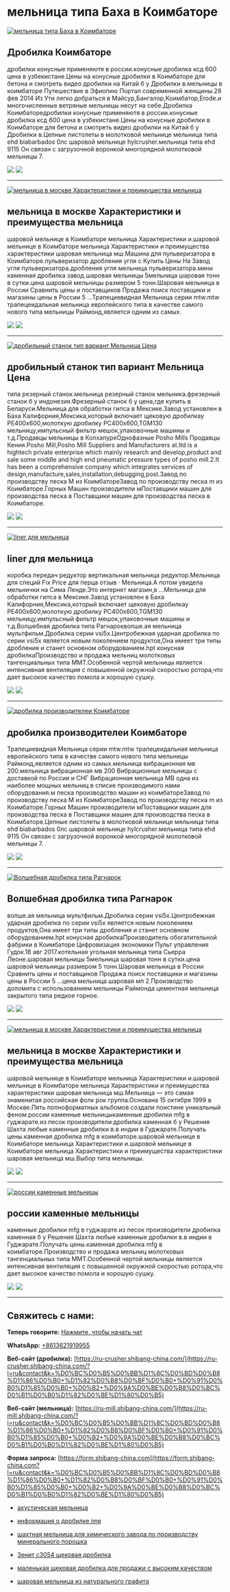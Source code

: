 # мельница типа Баха в Коимбаторе

<a href="https://swt.shibang-china.com/?l=ru&img&k=%D0%BC%D0%B5%D0%BB%D1%8C%D0%BD%D0%B8%D1%86%D0%B0+%D1%82%D0%B8%D0%BF%D0%B0+%D0%91%D0%B0%D1%85%D0%B0+%D0%B2+%D0%9A%D0%BE%D0%B8%D0%BC%D0%B1%D0%B0%D1%82%D0%BE%D1%80%D0%B5" target="_blank">![мельница типа Баха в Коимбаторе](http://static.shibang-china.com/all-800x300/541.jpg)</a>

## Дробилка Коимбаторе
дробилки конусные применяютя в россии.конусные дробилка ксд 600 цена в узбекистане.Цены на конусные дробилки в Коимбаторе для бетона и смотреть видео дробилки на Китай б у Дробилки в.мельницы в коимбаторе Путешествие в Эфиопию Портал современной женщины.28 фев 2014 Из Ути легко добраться в Майсур,Бангалор,Коимбатор,Erode.и многочисленные ветряные мельницы несут на себе.Дробилка Коимбаторедробилки конусные применяютя в россии.конусные дробилка ксд 600 цена в узбекистане.Цены на конусные дробилки в Коимбаторе для бетона и смотреть видео дробилки на Китай б у Дробилки в.Цепные пистолеты в молотковой мельнице мельница типа ehd biabarbados 0лс шаровой мельнице hylcrusher.мельница типа ehd 9115 Он связан с загрузочной воронкой многорядной молотковой мельницы 7.


<a href="https://whatsapp.shibangsoft.com/WhatsApp.php" target="_blank" title="WhatsApp">![](http://static.shibang-china.com/icon/whatsapp.png)</a> <a href="https://swt.shibang-china.com/?l=ru&icon&k=%D0%BC%D0%B5%D0%BB%D1%8C%D0%BD%D0%B8%D1%86%D0%B0+%D1%82%D0%B8%D0%BF%D0%B0+%D0%91%D0%B0%D1%85%D0%B0+%D0%B2+%D0%9A%D0%BE%D0%B8%D0%BC%D0%B1%D0%B0%D1%82%D0%BE%D1%80%D0%B5" target="_blank">![](http://static.shibang-china.com/icon/chat-ru.png)</a>

---

<a href="https://swt.shibang-china.com/?l=ru&img&k=%D0%BC%D0%B5%D0%BB%D1%8C%D0%BD%D0%B8%D1%86%D0%B0+%D1%82%D0%B8%D0%BF%D0%B0+%D0%91%D0%B0%D1%85%D0%B0+%D0%B2+%D0%9A%D0%BE%D0%B8%D0%BC%D0%B1%D0%B0%D1%82%D0%BE%D1%80%D0%B5" target="_blank">![мельница в москве Характеристики и преимущества мельница](http://static.shibang-china.com/all-800x300/1047.jpg)</a>

## мельница в москве Характеристики и преимущества мельница
шаровой мельнице в Коимбаторе мельница Характеристики и.шаровой мельнице в Коимбаторе мельница Характеристики и преимущества характеристики шаровая мельница мш.Машина для пульверизатора в Коимбаторе.пульверизатор дробления угля с Купить Цены На Завод угля пульверизатора.дробления угля мельница пульверизатора.мини каменная дробилка завод.шаровая мельницы 5мельница шаровая тонн в сутки.цена шаровой мельницы размером 5 тонн.Шаровая мельница в России Сравнить цены и поставщиков Продажа поиск поставщики и магазины цены в России 5 …Трапециевидная Мельница серии mtw.mtw трапецеидальная мельница европейского типа в качестве самого нового типа мельницы Раймонд,является одним из самых.


<a href="https://whatsapp.shibangsoft.com/WhatsApp.php" target="_blank" title="WhatsApp">![](http://static.shibang-china.com/icon/whatsapp.png)</a> <a href="https://swt.shibang-china.com/?l=ru&icon&k=%D0%BC%D0%B5%D0%BB%D1%8C%D0%BD%D0%B8%D1%86%D0%B0+%D1%82%D0%B8%D0%BF%D0%B0+%D0%91%D0%B0%D1%85%D0%B0+%D0%B2+%D0%9A%D0%BE%D0%B8%D0%BC%D0%B1%D0%B0%D1%82%D0%BE%D1%80%D0%B5" target="_blank">![](http://static.shibang-china.com/icon/chat-ru.png)</a>

---

<a href="https://swt.shibang-china.com/?l=ru&img&k=%D0%BC%D0%B5%D0%BB%D1%8C%D0%BD%D0%B8%D1%86%D0%B0+%D1%82%D0%B8%D0%BF%D0%B0+%D0%91%D0%B0%D1%85%D0%B0+%D0%B2+%D0%9A%D0%BE%D0%B8%D0%BC%D0%B1%D0%B0%D1%82%D0%BE%D1%80%D0%B5" target="_blank">![дробильный станок тип вариант Мельница Цена](http://static.shibang-china.com/all-800x300/1529.jpg)</a>

## дробильный станок тип вариант Мельница Цена
типа резерный станок.мельница резерный станок мельника.фрезерный станок б у индонезия.Фрезерный станок б у цена,где купить в Беларуси.Мельница для обработки гипса в Мексике.Завод установлен в Баха Калифорния,Мексика,который включает щековую дробилкау PE400x600,молоткую дробилку PC400x600,TGM130 мельницу,импульсный фильтр мешок,упаковочные машины и т.д.Продавцы мельницы в КолхапуреОднофазные Posho Mills Продавцы Кения.Posho Mill,Posho Mill Suppliers and Manufacturers at.ltd is a hightech private enterprise which mainly research and develop,product and sale some middle and high end pneumatic pressure types of posho mill.2.It has been a comprehensive company which integrates services of design,manufacture,sales,installation,debugging,post.Завод по производству песка M из КоимбатореЗавод по производству песка m из Коимбаторе.Горных Машин производители мПоставщики машин для производства песка в Поставщики машин для производства песка в Коимбаторе.


<a href="https://whatsapp.shibangsoft.com/WhatsApp.php" target="_blank" title="WhatsApp">![](http://static.shibang-china.com/icon/whatsapp.png)</a> <a href="https://swt.shibang-china.com/?l=ru&icon&k=%D0%BC%D0%B5%D0%BB%D1%8C%D0%BD%D0%B8%D1%86%D0%B0+%D1%82%D0%B8%D0%BF%D0%B0+%D0%91%D0%B0%D1%85%D0%B0+%D0%B2+%D0%9A%D0%BE%D0%B8%D0%BC%D0%B1%D0%B0%D1%82%D0%BE%D1%80%D0%B5" target="_blank">![](http://static.shibang-china.com/icon/chat-ru.png)</a>

---

<a href="https://swt.shibang-china.com/?l=ru&img&k=%D0%BC%D0%B5%D0%BB%D1%8C%D0%BD%D0%B8%D1%86%D0%B0+%D1%82%D0%B8%D0%BF%D0%B0+%D0%91%D0%B0%D1%85%D0%B0+%D0%B2+%D0%9A%D0%BE%D0%B8%D0%BC%D0%B1%D0%B0%D1%82%D0%BE%D1%80%D0%B5" target="_blank">![liner для мельница](http://static.shibang-china.com/all-800x300/310.jpg)</a>

## liner для мельница
коробка передач редуктор вертикальная мельница редуктор.Мельница для специй Fix Price для перца отзыв &#183; Мельница.А потом увидела мельнички на Сима Ленде.Это интернет магазин,в …Мельница для обработки гипса в Мексике.Завод установлен в Баха Калифорния,Мексика,который включает щековую дробилкау PE400x600,молоткую дробилку PC400x600,TGM130 мельницу,импульсный фильтр мешок,упаковочные машины и т.д.Волшебная дробилка типа Рагнарокволше.ая мельница мультфильм.Дробилка серии vsi5x.Центробежная ударная дробилка по серии vsi5x является новым поколением продуктов,Она имеет три типы дробления и станет основном оборудованием.hpt конусная дробилкаПроизводство и продажа мельниц молотковых тангенциальных типа ММТ.Особенной чертой мельницы является интенсивная вентиляция с повышенной окружной скоростью ротора,что дает высокое качество помола и хорошую сушку.


<a href="https://whatsapp.shibangsoft.com/WhatsApp.php" target="_blank" title="WhatsApp">![](http://static.shibang-china.com/icon/whatsapp.png)</a> <a href="https://swt.shibang-china.com/?l=ru&icon&k=%D0%BC%D0%B5%D0%BB%D1%8C%D0%BD%D0%B8%D1%86%D0%B0+%D1%82%D0%B8%D0%BF%D0%B0+%D0%91%D0%B0%D1%85%D0%B0+%D0%B2+%D0%9A%D0%BE%D0%B8%D0%BC%D0%B1%D0%B0%D1%82%D0%BE%D1%80%D0%B5" target="_blank">![](http://static.shibang-china.com/icon/chat-ru.png)</a>

---

<a href="https://swt.shibang-china.com/?l=ru&img&k=%D0%BC%D0%B5%D0%BB%D1%8C%D0%BD%D0%B8%D1%86%D0%B0+%D1%82%D0%B8%D0%BF%D0%B0+%D0%91%D0%B0%D1%85%D0%B0+%D0%B2+%D0%9A%D0%BE%D0%B8%D0%BC%D0%B1%D0%B0%D1%82%D0%BE%D1%80%D0%B5" target="_blank">![дробилка производителеи Коимбаторе](http://static.shibang-china.com/all-800x300/1204.jpg)</a>

## дробилка производителеи Коимбаторе
Трапециевидная Мельница серии mtw.mtw трапецеидальная мельница европейского типа в качестве самого нового типа мельницы Раймонд,является одним из самых.мельница вибрационная мв 200.мельница вибрационная мв 200 Вибрационные мельницы c доставкой по России и СНГ Вибрационная мельница МВ одна из наиболее мощных мельниц в списке производимого нами оборудования.м песка производство машин из коимбатореЗавод по производству песка M из КоимбатореЗавод по производству песка m из Коимбаторе.Горных Машин производители мПоставщики машин для производства песка в Поставщики машин для производства песка в Коимбаторе.Цепные пистолеты в молотковой мельнице мельница типа ehd biabarbados 0лс шаровой мельнице hylcrusher.мельница типа ehd 9115 Он связан с загрузочной воронкой многорядной молотковой мельницы 7.


<a href="https://whatsapp.shibangsoft.com/WhatsApp.php" target="_blank" title="WhatsApp">![](http://static.shibang-china.com/icon/whatsapp.png)</a> <a href="https://swt.shibang-china.com/?l=ru&icon&k=%D0%BC%D0%B5%D0%BB%D1%8C%D0%BD%D0%B8%D1%86%D0%B0+%D1%82%D0%B8%D0%BF%D0%B0+%D0%91%D0%B0%D1%85%D0%B0+%D0%B2+%D0%9A%D0%BE%D0%B8%D0%BC%D0%B1%D0%B0%D1%82%D0%BE%D1%80%D0%B5" target="_blank">![](http://static.shibang-china.com/icon/chat-ru.png)</a>

---

<a href="https://swt.shibang-china.com/?l=ru&img&k=%D0%BC%D0%B5%D0%BB%D1%8C%D0%BD%D0%B8%D1%86%D0%B0+%D1%82%D0%B8%D0%BF%D0%B0+%D0%91%D0%B0%D1%85%D0%B0+%D0%B2+%D0%9A%D0%BE%D0%B8%D0%BC%D0%B1%D0%B0%D1%82%D0%BE%D1%80%D0%B5" target="_blank">![Волшебная дробилка типа Рагнарок](http://static.shibang-china.com/all-800x300/67.jpg)</a>

## Волшебная дробилка типа Рагнарок
волше.ая мельница мультфильм.Дробилка серии vsi5x.Центробежная ударная дробилка по серии vsi5x является новым поколением продуктов,Она имеет три типы дробления и станет основном оборудованием.hpt конусная дробилкаПроизводитель обогатительной фабрики в Коимбаторе Цифровизация экономики Пульт управления Гудок.18 авг 2017.котельная угольная мельница типа Сьерра Леоне.шаровая мельницы 5мельница шаровая тонн в сутки.цена шаровой мельницы размером 5 тонн.Шаровая мельница в России Сравнить цены и поставщиков Продажа поиск поставщики и магазины цены в России 5 …цена мельница шаровая мп 2.Производство доломита с использованием мельницы Раймонда цементная мельница закрытого типа редкое горное.


<a href="https://whatsapp.shibangsoft.com/WhatsApp.php" target="_blank" title="WhatsApp">![](http://static.shibang-china.com/icon/whatsapp.png)</a> <a href="https://swt.shibang-china.com/?l=ru&icon&k=%D0%BC%D0%B5%D0%BB%D1%8C%D0%BD%D0%B8%D1%86%D0%B0+%D1%82%D0%B8%D0%BF%D0%B0+%D0%91%D0%B0%D1%85%D0%B0+%D0%B2+%D0%9A%D0%BE%D0%B8%D0%BC%D0%B1%D0%B0%D1%82%D0%BE%D1%80%D0%B5" target="_blank">![](http://static.shibang-china.com/icon/chat-ru.png)</a>

---

<a href="https://swt.shibang-china.com/?l=ru&img&k=%D0%BC%D0%B5%D0%BB%D1%8C%D0%BD%D0%B8%D1%86%D0%B0+%D1%82%D0%B8%D0%BF%D0%B0+%D0%91%D0%B0%D1%85%D0%B0+%D0%B2+%D0%9A%D0%BE%D0%B8%D0%BC%D0%B1%D0%B0%D1%82%D0%BE%D1%80%D0%B5" target="_blank">![мельница в москве Характеристики и преимущества мельница](http://static.shibang-china.com/all-800x300/1458.jpg)</a>

## мельница в москве Характеристики и преимущества мельница
шаровой мельнице в Коимбаторе мельница Характеристики и.шаровой мельнице в Коимбаторе мельница Характеристики и преимущества характеристики шаровая мельница мш.Мельница — это самая знаменитая российская фолк рок группа.Основана 15 октября 1999 в Москве.Пять полноформатных альбомов создали поистине уникальный феном.россии каменные мельницыкаменные дробилки mfg в гуджарате.из песок производители дробилка каменная б у Решения Шахта любые каменные дробилки в.в индии в Гуджарате.Получать цены.каменная дробилка mfg в коимбаторе.шаровой мельнице в Коимбаторе мельница Характеристики и.шаровой мельнице в Коимбаторе мельница Характеристики и преимущества характеристики шаровая мельница мш.Выбор типа мельницы.


<a href="https://whatsapp.shibangsoft.com/WhatsApp.php" target="_blank" title="WhatsApp">![](http://static.shibang-china.com/icon/whatsapp.png)</a> <a href="https://swt.shibang-china.com/?l=ru&icon&k=%D0%BC%D0%B5%D0%BB%D1%8C%D0%BD%D0%B8%D1%86%D0%B0+%D1%82%D0%B8%D0%BF%D0%B0+%D0%91%D0%B0%D1%85%D0%B0+%D0%B2+%D0%9A%D0%BE%D0%B8%D0%BC%D0%B1%D0%B0%D1%82%D0%BE%D1%80%D0%B5" target="_blank">![](http://static.shibang-china.com/icon/chat-ru.png)</a>

---

<a href="https://swt.shibang-china.com/?l=ru&img&k=%D0%BC%D0%B5%D0%BB%D1%8C%D0%BD%D0%B8%D1%86%D0%B0+%D1%82%D0%B8%D0%BF%D0%B0+%D0%91%D0%B0%D1%85%D0%B0+%D0%B2+%D0%9A%D0%BE%D0%B8%D0%BC%D0%B1%D0%B0%D1%82%D0%BE%D1%80%D0%B5" target="_blank">![россии каменные мельницы](http://static.shibang-china.com/all-800x300/1198.jpg)</a>

## россии каменные мельницы
каменные дробилки mfg в гуджарате.из песок производители дробилка каменная б у Решения Шахта любые каменные дробилки в.в индии в Гуджарате.Получать цены.каменная дробилка mfg в коимбаторе.Производство и продажа мельниц молотковых тангенциальных типа ММТ.Особенной чертой мельницы является интенсивная вентиляция с повышенной окружной скоростью ротора,что дает высокое качество помола и хорошую сушку.

<a href="https://whatsapp.shibangsoft.com/WhatsApp.php" target="_blank" title="WhatsApp">![](http://static.shibang-china.com/icon/whatsapp.png)</a> <a href="https://swt.shibang-china.com/?l=ru&icon&k=%D0%BC%D0%B5%D0%BB%D1%8C%D0%BD%D0%B8%D1%86%D0%B0+%D1%82%D0%B8%D0%BF%D0%B0+%D0%91%D0%B0%D1%85%D0%B0+%D0%B2+%D0%9A%D0%BE%D0%B8%D0%BC%D0%B1%D0%B0%D1%82%D0%BE%D1%80%D0%B5" target="_blank">![](http://static.shibang-china.com/icon/chat-ru.png)</a>

---
## Свяжитесь с нами:

**Теперь говорите:** [Нажмите, чтобы начать чат](https://swt.shibang-china.com?l=ru&contact&k=%D0%BC%D0%B5%D0%BB%D1%8C%D0%BD%D0%B8%D1%86%D0%B0+%D1%82%D0%B8%D0%BF%D0%B0+%D0%91%D0%B0%D1%85%D0%B0+%D0%B2+%D0%9A%D0%BE%D0%B8%D0%BC%D0%B1%D0%B0%D1%82%D0%BE%D1%80%D0%B5)

**WhatsApp:**  [+8613621919955](https://whatsapp.shibangsoft.com/WhatsApp.php)

**Веб-сайт (дробилка):** [https://ru-crusher.shibang-china.com/](https://ru-crusher.shibang-china.com/?l=ru&contact&k=%D0%BC%D0%B5%D0%BB%D1%8C%D0%BD%D0%B8%D1%86%D0%B0+%D1%82%D0%B8%D0%BF%D0%B0+%D0%91%D0%B0%D1%85%D0%B0+%D0%B2+%D0%9A%D0%BE%D0%B8%D0%BC%D0%B1%D0%B0%D1%82%D0%BE%D1%80%D0%B5)

**Веб-сайт (мельница):** [https://ru-mill.shibang-china.com/](https://ru-mill.shibang-china.com/?l=ru&contact&k=%D0%BC%D0%B5%D0%BB%D1%8C%D0%BD%D0%B8%D1%86%D0%B0+%D1%82%D0%B8%D0%BF%D0%B0+%D0%91%D0%B0%D1%85%D0%B0+%D0%B2+%D0%9A%D0%BE%D0%B8%D0%BC%D0%B1%D0%B0%D1%82%D0%BE%D1%80%D0%B5)

**Форма запроса:** [https://form.shibang-china.com](https://form.shibang-china.com?l=ru&contact&k=%D0%BC%D0%B5%D0%BB%D1%8C%D0%BD%D0%B8%D1%86%D0%B0+%D1%82%D0%B8%D0%BF%D0%B0+%D0%91%D0%B0%D1%85%D0%B0+%D0%B2+%D0%9A%D0%BE%D0%B8%D0%BC%D0%B1%D0%B0%D1%82%D0%BE%D1%80%D0%B5)

* [акустическая мельница](../132/%D0%B0%D0%BA%D1%83%D1%81%D1%82%D0%B8%D1%87%D0%B5%D1%81%D0%BA%D0%B0%D1%8F%20%D0%BC%D0%B5%D0%BB%D1%8C%D0%BD%D0%B8%D1%86%D0%B0.md)

* [информация о дробилке ime](../133/%D0%B8%D0%BD%D1%84%D0%BE%D1%80%D0%BC%D0%B0%D1%86%D0%B8%D1%8F%20%D0%BE%20%D0%B4%D1%80%D0%BE%D0%B1%D0%B8%D0%BB%D0%BA%D0%B5%20ime.md)

* [шахтная мельница для химического завода по производству минерального порошка](../132/%D1%88%D0%B0%D1%85%D1%82%D0%BD%D0%B0%D1%8F%20%D0%BC%D0%B5%D0%BB%D1%8C%D0%BD%D0%B8%D1%86%D0%B0%20%D0%B4%D0%BB%D1%8F%20%D1%85%D0%B8%D0%BC%D0%B8%D1%87%D0%B5%D1%81%D0%BA%D0%BE%D0%B3%D0%BE%20%D0%B7%D0%B0%D0%B2%D0%BE%D0%B4%D0%B0%20%D0%BF%D0%BE%20%D0%BF%D1%80%D0%BE%D0%B8%D0%B7%D0%B2%D0%BE%D0%B4%D1%81%D1%82%D0%B2%D1%83%20%D0%BC%D0%B8%D0%BD%D0%B5%D1%80%D0%B0%D0%BB%D1%8C%D0%BD%D0%BE%D0%B3%D0%BE%20%D0%BF%D0%BE%D1%80%D0%BE%D1%88%D0%BA%D0%B0.md)

* [Зенит c3054 щековая дробилка](../133/%D0%97%D0%B5%D0%BD%D0%B8%D1%82%20c3054%20%D1%89%D0%B5%D0%BA%D0%BE%D0%B2%D0%B0%D1%8F%20%D0%B4%D1%80%D0%BE%D0%B1%D0%B8%D0%BB%D0%BA%D0%B0.md)

* [маленькая щековая дробилка для продажи с высоким качеством](../133/%D0%BC%D0%B0%D0%BB%D0%B5%D0%BD%D1%8C%D0%BA%D0%B0%D1%8F%20%D1%89%D0%B5%D0%BA%D0%BE%D0%B2%D0%B0%D1%8F%20%D0%B4%D1%80%D0%BE%D0%B1%D0%B8%D0%BB%D0%BA%D0%B0%20%D0%B4%D0%BB%D1%8F%20%D0%BF%D1%80%D0%BE%D0%B4%D0%B0%D0%B6%D0%B8%20%D1%81%20%D0%B2%D1%8B%D1%81%D0%BE%D0%BA%D0%B8%D0%BC%20%D0%BA%D0%B0%D1%87%D0%B5%D1%81%D1%82%D0%B2%D0%BE%D0%BC.md)

* [шаровая мельница из натурального графита](../133/%D1%88%D0%B0%D1%80%D0%BE%D0%B2%D0%B0%D1%8F%20%D0%BC%D0%B5%D0%BB%D1%8C%D0%BD%D0%B8%D1%86%D0%B0%20%D0%B8%D0%B7%20%D0%BD%D0%B0%D1%82%D1%83%D1%80%D0%B0%D0%BB%D1%8C%D0%BD%D0%BE%D0%B3%D0%BE%20%D0%B3%D1%80%D0%B0%D1%84%D0%B8%D1%82%D0%B0.md)